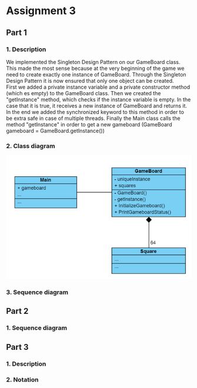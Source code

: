 # Assignment 3 <br/>
## Part 1 <br/>
### 1. Description <br/>
We implemented the Singleton Design Pattern on our GameBoard class. This made the most sense because at the very beginning of the game we need to create exactly one instance of GameBoard. Through the Singleton Design Pattern it is now ensured that only one object can be created.<br/>
First we added a private instance variable and a private constructor method (which es empty) to the GameBoard class. Then we created the "getInstance" method, which checks if the instance variable is empty. In the case that it is true, it receives a new instance of GameBoard and returns it. In the end we added the synchronized keyword to this method in order to be extra safe in case of multiple threads. Finally the Main class calls the method "getInstance" in order to get a new gameboard (GameBoard gameboard = GameBoard.getInstance())<br/>
### 2. Class diagram <br/>
![class_diagram_singleton](https://github.com/davebasler/BINF4241-group-16-/blob/master/Assignment%203/class_diagram_singleton.PNG)

### 3. Sequence diagram <br/>

## Part 2 <br/>
### 1. Sequence diagram <br/>

## Part 3 <br/>
### 1. Description <br/>

### 2. Notation <br/>
